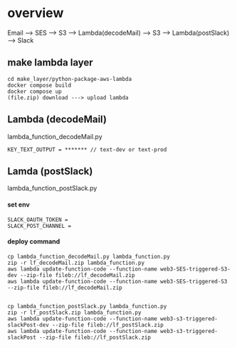 # overview

Email --> SES --> S3 --> Lambda(decodeMail) --> S3 --> Lambda(postSlack) --> Slack

## make lambda layer

```
cd make_layer/python-package-aws-lambda
docker compose build
docker compose up
(file.zip) download ---> upload lambda
```


## Lambda (decodeMail)

lambda_function_decodeMail.py

```
KEY_TEXT_OUTPUT = ******* // text-dev or text-prod
```


## Lamda (postSlack)

lambda_function_postSlack.py

#### set env

```
SLACK_OAUTH_TOKEN =
SLACK_POST_CHANNEL =
``````

#### <memo> deploy command

```
cp lambda_function_decodeMail.py lambda_function.py
zip -r lf_decodeMail.zip lambda_function.py
aws lambda update-function-code --function-name web3-SES-triggered-S3-dev --zip-file fileb://lf_decodeMail.zip
aws lambda update-function-code --function-name web3-SES-triggered-S3 --zip-file fileb://lf_decodeMail.zip


cp lambda_function_postSlack.py lambda_function.py
zip -r lf_postSlack.zip lambda_function.py
aws lambda update-function-code --function-name web3-s3-triggered-slackPost-dev --zip-file fileb://lf_postSlack.zip
aws lambda update-function-code --function-name web3-s3-triggered-slackPost --zip-file fileb://lf_postSlack.zip
```